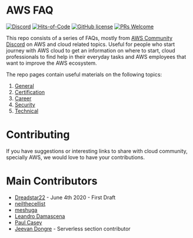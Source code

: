 # AWS FAQ

[![Discord](https://img.shields.io/discord/423842546947457024.svg?label=&logo=discord&logoColor=ffffff&color=7389D8&labelColor=6A7EC2)](https://discord.gg/JAD53yM)
[![Hits-of-Code](https://sloc.xyz/github/dreadstar22/aws-faq)](https://github.com/Dreadstar22/AWS-FAQ)
[![GitHub license](https://img.shields.io/github/license/Dreadstar22/AWS-FAQ.svg)](https://github.com/Dreadstar22/AWS-FAQ/blob/master/LICENSE)
[![PRs Welcome](https://img.shields.io/badge/PRs-welcome-brightgreen.svg)](http://makeapullrequest.com)

This repo consists of a series of FAQs, mostly from [AWS Community Discord](https://discord.gg/JN9FMbm) on AWS and cloud related topics. Useful for people who start journey with AWS cloud to get an information on where to start, cloud professionals to find help in their everyday tasks and AWS employees that want to improve the AWS ecosystem.

The repo pages contain useful materials on the following topics:
1. [General](general.md)
2. [Certification](certification.md)
3. [Career](career.md)
4. [Security](security.md)
5. [Technical](technical.md)

# Contributing

If you have suggestions or interesting links to share with cloud community, specially AWS, we would love to have your contributions.

# Main Contributors

-  [Dreadstar22](https://www.reddit.com/user/Dreadstar22) - June 4th 2020 - First Draft
-  [neilthecellist](https://www.reddit.com/user/neilthecellist/)
-  [meshuga](https://github.com/meshuga)
-  [Leandro Damascena](https://github.com/leandrodamascena)
-  [Paul Casey](https://www.linkedin.com/in/heycasey/)
-  [Jeevan Dongre](https://www.linkedin.com/in/jeevandongre/) - Serverless section contributor